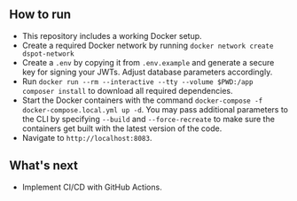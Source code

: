 ## How to run
- This repository includes a working Docker setup.
- Create a required Docker network by running `docker network create dspot-network`
- Create a `.env` by copying it from `.env.example` and generate a secure key for signing your JWTs. Adjust database parameters accordingly.
- Run `docker run --rm --interactive --tty --volume $PWD:/app composer install` to download all required dependencies.
- Start the Docker containers with the command `docker-compose -f docker-compose.local.yml up -d`. You may pass additional parameters to the CLI by specifying `--build` and `--force-recreate` to make sure the containers get built with the latest version of the code.
- Navigate to `http://localhost:8083`.

## What's next
- Implement CI/CD with GitHub Actions.
